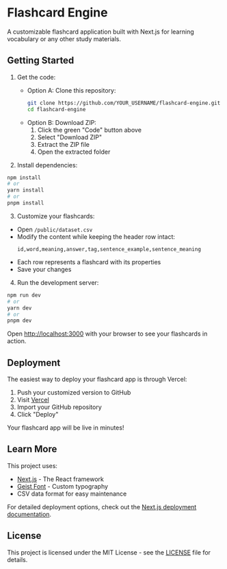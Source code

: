 # Flashcard Engine

A customizable flashcard application built with Next.js for learning vocabulary or any other study materials.

## Getting Started

1. Get the code:
   - Option A: Clone this repository:
     ```bash
     git clone https://github.com/YOUR_USERNAME/flashcard-engine.git
     cd flashcard-engine
     ```
   - Option B: Download ZIP:
     1. Click the green "Code" button above
     2. Select "Download ZIP"
     3. Extract the ZIP file
     4. Open the extracted folder

2. Install dependencies:
```bash
npm install
# or
yarn install
# or
pnpm install
```

3. Customize your flashcards:
- Open `/public/dataset.csv`
- Modify the content while keeping the header row intact:
  ```
  id,word,meaning,answer,tag,sentence_example,sentence_meaning
  ```
- Each row represents a flashcard with its properties
- Save your changes

4. Run the development server:
```bash
npm run dev
# or
yarn dev
# or
pnpm dev
```

Open [http://localhost:3000](http://localhost:3000) with your browser to see your flashcards in action.

## Deployment

The easiest way to deploy your flashcard app is through Vercel:

1. Push your customized version to GitHub
2. Visit [Vercel](https://vercel.com/new)
3. Import your GitHub repository
4. Click "Deploy"

Your flashcard app will be live in minutes!

## Learn More

This project uses:
- [Next.js](https://nextjs.org/docs) - The React framework
- [Geist Font](https://vercel.com/font) - Custom typography
- CSV data format for easy maintenance

For detailed deployment options, check out the [Next.js deployment documentation](https://nextjs.org/docs/app/building-your-application/deploying).

## License

This project is licensed under the MIT License - see the [LICENSE](LICENSE) file for details.
